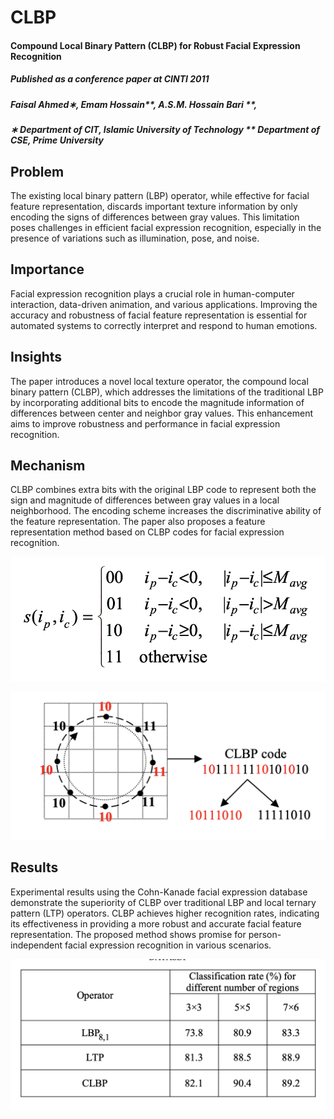 # CLBP
#### Compound Local Binary Pattern (CLBP) for Robust Facial Expression Recognition
##### Published as a conference paper at CINTI 2011
##### Faisal Ahmed∗, Emam Hossain**,  A.S.M. Hossain Bari **,
##### ∗  Department of CIT, Islamic University of Technology   ** Department of CSE, Prime University


## Problem

The existing local binary pattern (LBP) operator, while effective for facial feature representation, discards important texture information by only encoding the signs of differences between gray values. This limitation poses challenges in efficient facial expression recognition, especially in the presence of variations such as illumination, pose, and noise.


## Importance

Facial expression recognition plays a crucial role in human-computer interaction, data-driven animation, and various applications. Improving the accuracy and robustness of facial feature representation is essential for automated systems to correctly interpret and respond to human emotions.

## Insights

The paper introduces a novel local texture operator, the compound local binary pattern (CLBP), which addresses the limitations of the traditional LBP by incorporating additional bits to encode the magnitude information of differences between center and neighbor gray values. This enhancement aims to improve robustness and performance in facial expression recognition.

## Mechanism

CLBP combines extra bits with the original LBP code to represent both the sign and magnitude of differences between gray values in a local neighborhood. The encoding scheme increases the discriminative ability of the feature representation. The paper also proposes a feature representation method based on CLBP codes for facial expression recognition.

![](./assets/1.png)


![](./assets/2.png)


## Results


Experimental results using the Cohn-Kanade facial expression database demonstrate the superiority of CLBP over traditional LBP and local ternary pattern (LTP) operators. CLBP achieves higher recognition rates, indicating its effectiveness in providing a more robust and accurate facial feature representation. The proposed method shows promise for person-independent facial expression recognition in various scenarios.

![](./assets/3.png)

